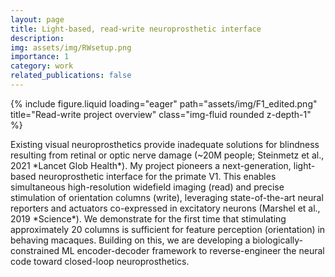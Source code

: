 ```yaml
---
layout: page
title: Light-based, read-write neuroprosthetic interface
description:
img: assets/img/RWsetup.png
importance: 1
category: work
related_publications: false
---
```


<div class="row">
    <div class="col-sm mt-3 mt-md-0">
        {% include figure.liquid loading="eager" path="assets/img/F1_edited.png" title="Read-write project overview" class="img-fluid rounded z-depth-1" %}
    </div>
</div>

<p>
Existing visual neuroprosthetics provide inadequate solutions for blindness resulting from retinal or optic nerve damage (~20M people; Steinmetz et al., 2021 *Lancet Glob Health*). My project pioneers a next-generation, light-based neuroprosthetic interface for the primate V1. This enables simultaneous high-resolution widefield imaging (read) and precise stimulation of orientation columns (write), leveraging state-of-the-art neural reporters and actuators co-expressed in excitatory neurons (Marshel et al., 2019 *Science*). We demonstrate for the first time that stimulating approximately 20 columns is sufficient for feature perception (orientation) in behaving macaques. Building on this, we are developing a biologically-constrained ML encoder-decoder framework to reverse-engineer the neural code toward closed-loop neuroprosthetics.
</p>
